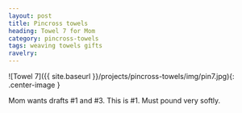 ```yaml
---
layout: post
title: Pincross towels
heading: Towel 7 for Mom
category: pincross-towels
tags: weaving towels gifts
ravelry:
---
```

![Towel 7]({{ site.baseurl }}/projects/pincross-towels/img/pin7.jpg){: .center-image }

Mom wants drafts #1 and #3. This is #1. Must pound very softly.
